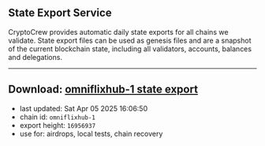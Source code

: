 ## State Export Service
CryptoCrew provides automatic daily state exports for all chains we validate. State export files can be used as genesis files and are a snapshot of the current blockchain state, including all validators, accounts, balances and delegations.

---
**Download: [omniflixhub-1 state export](https://dl-eu2.ccvalidators.com/SERVICE/omniflixhub/omniflixhub-1_export_16956937.json)**
---

- last updated: Sat Apr 05 2025 16:06:50
- chain id: `omniflixhub-1`
- export height: `16956937`
- use for: airdrops, local tests, chain recovery
